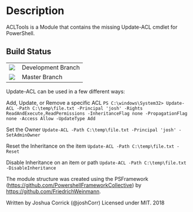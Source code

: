 # Description

ACLTools is a Module that contains the missing Update-ACL cmdlet for PowerShell.

## Build Status
<table>
    <tbody>
        <tr>
            <td><img align="left" src="https://corrickcode.visualstudio.com/_apis/public/build/definitions/ea27adb2-57cd-4762-a87b-14bccd302059/2/badge"></td>
            <td>Development Branch</td>
        </tr>
        <tr>
            <td><img align="left" src="https://corrickcode.visualstudio.com/_apis/public/build/definitions/ea27adb2-57cd-4762-a87b-14bccd302059/1/badge"></td>
            <td>Master Branch</td>
        </tr>
    </tbody>
</table>

Update-ACL can be used in a few different ways:

Add, Update, or Remove a specific ACL
```PS C:\windows\System32> Update-ACL -Path C:\temp\file.txt -Principal 'josh' -Rights ReadAndExecute,ReadPermissions -InheritanceFlag none -PropagationFlag none -Access Allow -UpdateType Add```

Set the Owner
```Update-ACL -Path C:\temp\file.txt -Principal 'josh' -SetAdminOwner```

Reset the Inheritance on the item
```Update-ACL -Path C:\temp\file.txt -Reset```

Disable Inheritance on an item or path
```Update-ACL -Path C:\temp\file.txt -DisableInheritance```

The module structure was created using the PSFramework (https://github.com/PowershellFrameworkCollective) by https://github.com/FriedrichWeinmann.

Written by Joshua Corrick (@joshCorr)
Licensed under MIT. 2018